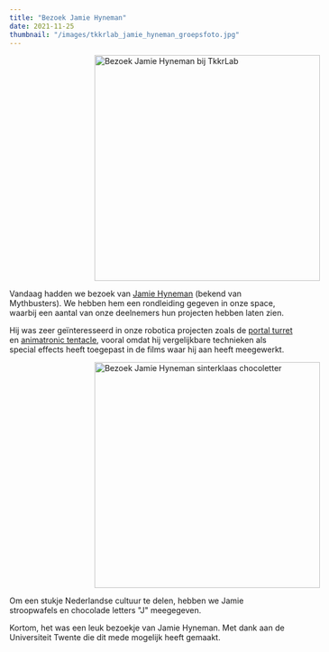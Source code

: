 ```yaml
---
title: "Bezoek Jamie Hyneman"
date: 2021-11-25
thumbnail: "/images/tkkrlab_jamie_hyneman_groepsfoto.jpg"
---
```


<img alt="Bezoek Jamie Hyneman bij TkkrLab" src="/images/tkkrlab_jamie_hyneman_groepsfoto.jpg" width="400px" height="400px" style="margin: 0px 30%;">

Vandaag hadden we bezoek van [Jamie Hyneman](https://nl.wikipedia.org/wiki/Jamie_Hyneman) (bekend van Mythbusters). We hebben hem een rondleiding gegeven in onze space, waarbij een aantal van onze deelnemers hun projecten hebben laten zien.

Hij was zeer geïnteresseerd in onze robotica projecten zoals de [portal turret](https://ytec3d.com/big-turret/) en [animatronic tentacle](https://ytec3d.com/animatronic-tentacle/), vooral omdat hij vergelijkbare technieken als special effects heeft toegepast in de films waar hij aan heeft meegewerkt.

<img alt="Bezoek Jamie Hyneman sinterklaas chocoletter" src="/images/jamie_hyneman_chocoletter.jpg" width="400px" height="400px" style="margin: 0px 30%;">

Om een stukje Nederlandse cultuur te delen, hebben we Jamie stroopwafels en chocolade letters "J" meegegeven.

Kortom, het was een leuk bezoekje van Jamie Hyneman. Met dank aan de Universiteit Twente die dit mede mogelijk heeft gemaakt.